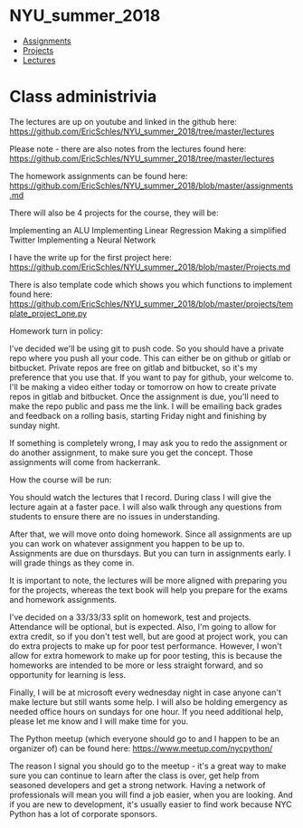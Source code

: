 # NYU_summer_2018

* [Assignments](https://github.com/EricSchles/NYU_summer_2018/blob/master/assignments.md)
* [Projects](https://github.com/EricSchles/NYU_summer_2018/blob/master/Projects.md)
* [Lectures](https://github.com/EricSchles/NYU_summer_2018/tree/master/lectures)

# Class administrivia


The lectures are up on youtube and linked in the github here: https://github.com/EricSchles/NYU_summer_2018/tree/master/lectures

Please note - there are also notes from the lectures found here: https://github.com/EricSchles/NYU_summer_2018/tree/master/lectures

The homework assignments can be found here: https://github.com/EricSchles/NYU_summer_2018/blob/master/assignments.md

There will also be 4 projects for the course, they will be:

Implementing an ALU
Implementing Linear Regression
Making a simplified Twitter
Implementing a Neural Network

I have the write up for the first project here: https://github.com/EricSchles/NYU_summer_2018/blob/master/Projects.md

There is also template code which shows you which functions to implement found here: https://github.com/EricSchles/NYU_summer_2018/blob/master/projects/template_project_one.py

Homework turn in policy:

I've decided we'll be using git to push code.  So you should have a private repo where you push all your code.  This can either be on github or gitlab or bitbucket.  Private repos are free on gitlab and bitbucket, so it's my preference that you use that.  If you want to pay for github, your welcome to.  I'll be making a video either today or tomorrow on how to create private repos in gitlab and bitbucket.  Once the assignment is due, you'll need to make the repo public and pass me the link.  I will be emailing back grades and feedback on a rolling basis, starting Friday night and finishing by sunday night.  

If something is completely wrong, I may ask you to redo the assignment or do another assignment, to make sure you get the concept.  Those assignments will come from hackerrank.

How the course will be run:

You should watch the lectures that I record.  During class I will give the lecture again at a faster pace. I will also walk through any questions from students to ensure there are no issues in understanding.  

After that, we will move onto doing homework.  Since all assignments are up you can work on whatever assignment you happen to be up to.  Assignments are due on thursdays.  But you can turn in assignments early.  I will grade things as they come in.  

It is important to note, the lectures will be more aligned with preparing you for the projects, whereas the text book will help you prepare for the exams and homework assignments.  

I've decided on a 33/33/33 split on homework, test and projects.  Attendance will be optional, but is expected.  Also, I'm going to allow for extra credit, so if you don't test well, but are good at project work, you can do extra projects to make up for poor test performance.  However, I won't allow for extra homework to make up for poor testing, this is because the homeworks are intended to be more or less straight forward, and so opportunity for learning is less.

Finally, I will be at microsoft every wednesday night in case anyone can't make lecture but still wants some help. I will also be holding emergency as needed office hours on sundays for one hour.  If you need additional help, please let me know and I will make time for you.

The Python meetup (which everyone should go to and I happen to be an organizer of) can be found here: https://www.meetup.com/nycpython/ 

The reason I signal you should go to the meetup - it's a great way to make sure you can continue to learn after the class is over, get help from seasoned developers and get a strong network.  Having a network of professionals will mean you will find a job easier, when you are looking.  And if you are new to development, it's usually easier to find work because NYC Python has a lot of corporate sponsors.
